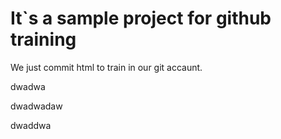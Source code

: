 # It`s a sample project for github training


We just commit html to train in our git accaunt.

dwadwa

dwadwadaw

dwaddwa